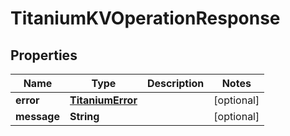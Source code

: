 

# TitaniumKVOperationResponse


## Properties

| Name | Type | Description | Notes |
|------------ | ------------- | ------------- | -------------|
|**error** | [**TitaniumError**](TitaniumError.md) |  |  [optional] |
|**message** | **String** |  |  [optional] |



